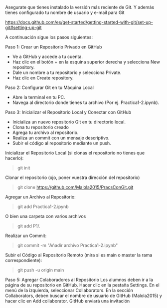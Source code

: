 
Asegurate que tienes instalado la versión más reciente de Git. Y además tienes configurado tu nombre de usuario y e-mail para Git

https://docs.github.com/es/get-started/getting-started-with-git/set-up-git#setting-up-git

A continuación sigue los pasos siguientes:

Paso 1: Crear un Repositorio Privado en GitHub
- Ve a GitHub y accede a tu cuenta.
- Haz clic en el botón + en la esquina superior derecha y selecciona New repository.
- Dale un nombre a tu repositorio y selecciona Private.
- Haz clic en Create repository.


Paso 2: Configurar Git en tu Máquina Local
- Abre la terminal en tu PC.
- Navega al directorio donde tienes tu archivo (Por ej. Practica1-2.ipynb).


Paso 3: Inicializar el Repositorio Local y Conectar con GitHub
- Inicializa un nuevo repositorio Git en tu directorio local.
- Clona tu repositorio creado
- Agrega tu archivo al repositorio.
- Realiza un commit con un mensaje descriptivo.
- Subir el código al repositorio mediante un push.

Inicializar el Repositorio Local (si clonas el repositorio no tienes que hacerlo): 

> git init

Clonar el repositorio (ojo, poner vuestra dirección del repositorio)

> git clone https://github.com/Malola2015/PracsConGit.git

Agregar un Archivo al Repositorio:

> git add Practica1-2.ipynb

O bien una carpeta con varios archivos

> git add P1/.

Realizar un Commit:
> git commit -m "Añadir archivo Practica1-2.ipynb"

Subir el Código al Repositorio Remoto (mira si es main o master la rama correspondiente):
> git push -u origin main


Paso 5: Agregar Colaboradores al Repositorio
Los alumnos deben ir a la página de su repositorio en GitHub.
Hacer clic en la pestaña Settings.
En el menú de la izquierda, seleccionar Collaborators.
En la sección Collaborators, deben buscar el nombre de usuario de GitHub (Malola2015) y hacer clic en Add collaborator.
GitHub enviará una invitación
